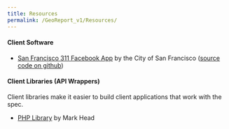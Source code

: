```yaml
---
title: Resources
permalink: /GeoReport_v1/Resources/
---
```


#### Client Software

-   [San Francisco 311 Facebook App](http://www.facebook.com/SF?sk=app_128760367192739) by the City of San Francisco ([source code on github](https://github.com/SFgov/SF311-Facebook))

#### Client Libraries (API Wrappers)

Client libraries make it easier to build client applications that work with the spec.

-   [PHP Library](http://github.com/mheadd/PHPOpen311) by Mark Head
